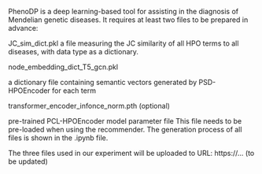 PhenoDP is a deep learning-based tool for assisting in the diagnosis of Mendelian genetic diseases.
It requires at least two files to be prepared in advance:

JC_sim_dict.pkl
a file measuring the JC similarity of all HPO terms to all diseases, with data type as a dictionary. 


node_embedding_dict_T5_gcn.pkl

a dictionary file containing semantic vectors generated by PSD-HPOEncoder for each term


transformer_encoder_infonce_norm.pth (optional) 

pre-trained PCL-HPOEncoder model parameter file
This file needs to be pre-loaded when using the recommender.
The generation process of all files is shown in the .ipynb file.

The three files used in our experiment will be uploaded to URL: https://... (to be updated)

